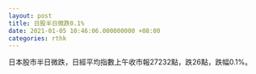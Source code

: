 ```yaml
---
layout: post
title: 日股半日微跌0.1%
date: 2021-01-05 10:46:06.000000000 +08:00
categories: rthk
---
```


日本股市半日微跌，日經平均指數上午收市報27232點，跌26點，跌幅0.1%。
